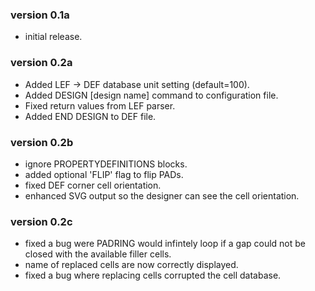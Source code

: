 ### version 0.1a

* initial release.

### version 0.2a

* Added LEF -> DEF database unit setting (default=100).
* Added DESIGN [design name] command to configuration file.
* Fixed return values from LEF parser.
* Added END DESIGN to DEF file.

### version 0.2b

* ignore PROPERTYDEFINITIONS blocks.
* added optional 'FLIP' flag to flip PADs.
* fixed DEF corner cell orientation.
* enhanced SVG output so the designer can see the cell orientation.

### version 0.2c

* fixed a bug were PADRING would infintely loop if a gap could not be closed with the available filler cells.
* name of replaced cells are now correctly displayed.
* fixed a bug where replacing cells corrupted the cell database.

